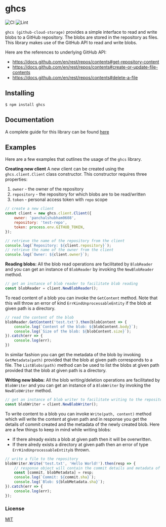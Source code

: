 # ghcs
![CI](https://github.com/panchalshubham0608/github-cloud-storage/actions/workflows/intergration-test.yml/badge.svg)
![Lint](https://github.com/panchalshubham0608/github-cloud-storage/actions/workflows/lint.yml/badge.svg)

`ghcs (github-cloud-storage)` provides a simple interface to read and write blobs to a GitHub repository. The blobs are stored in the repository as files. This library makes use of the GitHub API to read and write blobs.

Here are the references to underlying GitHub API:
- https://docs.github.com/en/rest/repos/contents#get-repository-content
- https://docs.github.com/en/rest/repos/contents#create-or-update-file-contents
- https://docs.github.com/en/rest/repos/contents#delete-a-file



## Installing
```
$ npm install ghcs
```

## Documentation
A complete guide for this library can be found [here](https://panchalshubham0608.github.io/github-cloud-storage/)

## Examples
Here are a few examples that outlines the usage of the `ghcs` library.

**Creating new client**
A new client can be created using the `ghcs.client.Client` class constructor. This constructor requires three properties:
1. `owner` - the owner of the repository
2. `repository` - the repository for which blobs are to be read/written
3. `token` - personal access token with `repo` scope


```js
// create a new client
const client = new ghcs.client.Client({
    owner: 'panchalshubham0608',
    repository: 'test-repo',
    token: process.env.GITHUB_TOKEN,
});

// retrieve the name of the repository from the client
console.log(`Repository: ${client.repository}`);
// retrieve the name of the owner from the client
console.log(`Owner: ${client.owner}`);
```

**Reading  blobs:**
All the blob read operations are facilitated by `BlobReader` and you can get an instance of `BlobReader` by invoking the `NewBlobReader` method.
```js
// get an instance of blob reader to facilitate blob reading
const blobReader = client.NewBlobReader();
```

To read content of a blob you can invoke the `GetContent` method. Note that this will throw an error of kind `ErrKindUnprocessableEntity` if the blob at given path is a directory.
```js
// read the content of the blob
blobReader.GetContent('test.txt').then(blobContent => {
    console.log(`Content of the blob: ${blobContent.body}`);
    console.log(`Size of the blob: ${blobContent.size}`);
}).catch(err => {
    console.log(err);
})
```
In similar fashion you can get the metadata of the blob by invoking `GetMetadata(path)` provided that the blob at given path corresponds to a file.  The `ListBlobs(path)` method can be used to list the blobs at given path provided that the blob at given path is a directory.


**Writing new blobs:**
All the blob writing/deletion operations are facilitated by `BlobWriter` and you can get an instance of a `BlobWriter` by invoking the `NewBlobWriter` method.
```js
// get an instance of blob writer to facilitate writing to the repository
const blobWriter = client.NewBlobWriter();
```

To write content to a blob you can invoke `Write(path, content)` method which will write the content at given path and in response you get the details of commit created and the metadata of the newly created blob.
Here are a few things to keep in mind while writing blobs:
- If there already exists a blob at given path then it will be overwritten.
- If there alredy exists a directory at given path then an error of type `ErrKindUnprocessableEntity`is thrown.
```js
// write a file to the repository
blobWriter.Write('test.txt', 'Hello World!').then(resp => {
    // response object will contain the commit details and metadata of the blob
    const [commit, blobMetadata] = resp;
    console.log(`Commit: ${commit.sha}`);
    console.log(`Blob: ${blobMetadata.sha}`);
}).catch(err => {
    console.log(err);
});
```

### License
[MIT](./LICENSE)
